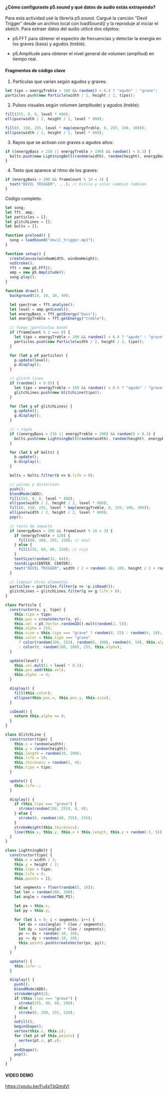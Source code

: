 #### ¿Cómo configuraste p5.sound y qué datos de audio estás extrayendo?
Para esta actividad usé la librería p5.sound. Cargué la canción "Devil Trigger" desde un archivo local con loadSound() y la reproduje al iniciar el sketch. Para extraer datos del audio utilicé dos objetos:

- p5.FFT para obtener el espectro de frecuencias y detectar la energía en los graves (bass) y agudos (treble).

- p5.Amplitude para obtener el nivel general de volumen (amplitud) en tiempo real.


#### Fragmentos de código clave

1. Partículas que varían según agudos y graves:

``` js
let tipo = energyTreble > 100 && random() < 0.4 ? "agudo" : "grave";
particles.push(new Particle(width / 2, height / 2, tipo));
```

2. Pulsos visuales según volumen (amplitude) y agudos (treble):

``` js
fill(255, 0, 0, level * 400);
ellipse(width / 2, height / 2, level * 800);

fill(0, 150, 255, level * map(energyTreble, 0, 255, 100, 300));
ellipse(width / 2, height / 2, level * 600);
```
3. Rayos que se activan con graves o agudos altos:

``` js
if ((energyBass > 210 || energyTreble > 190) && random() < 0.3) {
  bolts.push(new LightningBolt(random(width), random(height), energyBass > energyTreble ? "grave" : "agudo"));
}
```

4. Texto que aparece al ritmo de los graves:

``` js
if (energyBass > 200 && frameCount % 10 < 3) {
  text("DEVIL TRIGGER", ...); // Estilo y color cambian también
}
```


Código completo:

``` js
let song;
let fft, amp;
let particles = [];
let glitchLines = [];
let bolts = [];

function preload() {
  song = loadSound("devil_trigger.mp3");
}

function setup() {
  createCanvas(windowWidth, windowHeight);
  noStroke();
  fft = new p5.FFT();
  amp = new p5.Amplitude();
  song.play();
}

function draw() {
  background(10, 10, 10, 40);

  let spectrum = fft.analyze();
  let level = amp.getLevel();
  let energyBass = fft.getEnergy("bass");
  let energyTreble = fft.getEnergy("treble");

  // fuego (partículas base)
  if (frameCount % 2 === 0) {
    let tipo = energyTreble > 100 && random() < 0.4 ? "agudo" : "grave";
    particles.push(new Particle(width / 2, height / 2, tipo));
  }

  for (let p of particles) {
    p.update(level);
    p.display();
  }

  // glitch lines
  if (random() < 0.05) {
    let tipo = energyTreble > 100 && random() < 0.5 ? "agudo" : "grave";
    glitchLines.push(new GlitchLine(tipo));
  }

  for (let g of glitchLines) {
    g.update();
    g.display();
  }

  // ⚡ rayos
  if ((energyBass > 210 || energyTreble > 190) && random() < 0.3) {
    bolts.push(new LightningBolt(random(width), random(height), energyBass > energyTreble ? "grave" : "agudo"));
  }

  for (let b of bolts) {
    b.update();
    b.display();
  }

  bolts = bolts.filter(b => b.life > 0);

  // pulsos y distorsión
  push();
  blendMode(ADD);
  fill(255, 0, 0, level * 400);
  ellipse(width / 2, height / 2, level * 800);
  fill(0, 150, 255, level * map(energyTreble, 0, 255, 100, 300));
  ellipse(width / 2, height / 2, level * 600);
  pop();

  // texto de impacto
  if (energyBass > 200 && frameCount % 10 < 3) {
    if (energyTreble > 120) {
      fill(80, 160, 255, 220); // azul
    } else {
      fill(255, 80, 80, 220); // rojo
    }
    textSize(random(32, 64));
    textAlign(CENTER, CENTER);
    text("DEVIL TRIGGER", width / 2 + random(-10, 10), height / 2 + random(-100, 100));
  }

  // limpiar otros elementos
  particles = particles.filter(p => !p.isDead());
  glitchLines = glitchLines.filter(g => g.life > 0);
}

class Particle {
  constructor(x, y, tipo) {
    this.tipo = tipo;
    this.pos = createVector(x, y);
    this.vel = p5.Vector.random2D().mult(random(2, 5));
    this.alpha = 255;
    this.size = this.tipo === "grave" ? random(8, 15) : random(4, 10);
    this.color = this.tipo === "grave"
      ? color(random(200, 255), random(0, 100), random(0, 50), this.alpha)
      : color(0, random(100, 180), 255, this.alpha);
  }

  update(level) {
    this.vel.mult(1 + level * 0.5);
    this.pos.add(this.vel);
    this.alpha -= 4;
  }

  display() {
    fill(this.color);
    ellipse(this.pos.x, this.pos.y, this.size);
  }

  isDead() {
    return this.alpha <= 0;
  }
}

class GlitchLine {
  constructor(tipo) {
    this.x = random(width);
    this.y = random(height);
    this.length = random(20, 200);
    this.life = 10;
    this.thickness = random(1, 4);
    this.tipo = tipo;
  }

  update() {
    this.life--;
  }

  display() {
    if (this.tipo === "grave") {
      stroke(random(150, 255), 0, 0);
    } else {
      stroke(0, random(180, 255), 255);
    }
    strokeWeight(this.thickness);
    line(this.x, this.y, this.x + this.length, this.y + random(-5, 5));
  }
}

class LightningBolt {
  constructor(tipo) {
    this.x = width / 2;
    this.y = height / 2;
    this.tipo = tipo;
    this.life = 6;
    this.points = [];

    let segments = floor(random(5, 10));
    let len = random(100, 300);
    let angle = random(TWO_PI);

    let px = this.x;
    let py = this.y;

    for (let i = 0; i < segments; i++) {
      let dx = cos(angle) * (len / segments);
      let dy = sin(angle) * (len / segments);
      px += dx + random(-10, 10);
      py += dy + random(-10, 10);
      this.points.push(createVector(px, py));
    }
  }

  update() {
    this.life--;
  }

  display() {
    push();
    blendMode(ADD);
    strokeWeight(2);
    if (this.tipo === "grave") {
      stroke(255, 80, 80, 200);
    } else {
      stroke(0, 200, 255, 220);
    }
    noFill();
    beginShape();
    vertex(this.x, this.y);
    for (let pt of this.points) {
      vertex(pt.x, pt.y);
    }
    endShape();
    pop();
  }
}


```

#### VIDEO DEMO
https://youtu.be/Fu4xTbQmdVI
